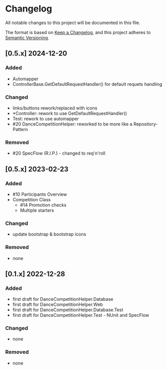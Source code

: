 # Changelog

All notable changes to this project will be documented in this file.

The format is based on [Keep a Changelog](https://keepachangelog.com/en/1.1.0/),
and this project adheres to [Semantic Versioning](https://semver.org/spec/v2.0.0.html).

## [0.5.x] 2024-12-20

### Added

- Automapper
- ControllerBase.GetDefaultRequestHandler() for default requets handling

### Changed

- links/buttons rework/replaced with icons 
- *Controller: rework to use GetDefaultRequestHandler()
- Test: rework to use automapper
- #20 DanceCompetitionHelper: reworked to be more like a Repository-Pattern

### Removed

- #20 SpecFlow (R.I.P.) - changed to req'n'roll


## [0.5.x] 2023-02-23

### Added

- #10 Participants Overview
- Competition Class
    - #14 Promotion checks
    - Multiple starters

### Changed

- update bootstrap & bootstrap icons

### Removed

- none


## [0.1.x] 2022-12-28

### Added

- first draft for DanceCompetitionHelper.Database 
- first draft for DanceCompetitionHelper.Web
- first draft for DanceCompetitionHelper.Database.Test
- first draft for DanceCompetitionHelper.Test - NUnit and SpecFlow

### Changed

- none

### Removed

- none

